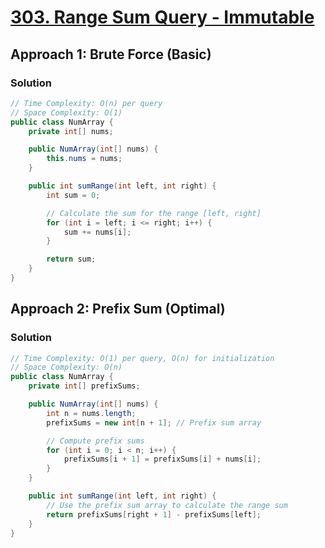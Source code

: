 # [303. Range Sum Query - Immutable](https://leetcode.com/problems/range-sum-query-immutable/)

## Approach 1: Brute Force (Basic)

### Solution
```java
// Time Complexity: O(n) per query
// Space Complexity: O(1)
public class NumArray {
    private int[] nums;

    public NumArray(int[] nums) {
        this.nums = nums;
    }

    public int sumRange(int left, int right) {
        int sum = 0;

        // Calculate the sum for the range [left, right]
        for (int i = left; i <= right; i++) {
            sum += nums[i];
        }

        return sum;
    }
}
```

## Approach 2: Prefix Sum (Optimal)

### Solution
```java
// Time Complexity: O(1) per query, O(n) for initialization
// Space Complexity: O(n)
public class NumArray {
    private int[] prefixSums;

    public NumArray(int[] nums) {
        int n = nums.length;
        prefixSums = new int[n + 1]; // Prefix sum array

        // Compute prefix sums
        for (int i = 0; i < n; i++) {
            prefixSums[i + 1] = prefixSums[i] + nums[i];
        }
    }

    public int sumRange(int left, int right) {
        // Use the prefix sum array to calculate the range sum
        return prefixSums[right + 1] - prefixSums[left];
    }
}
```
